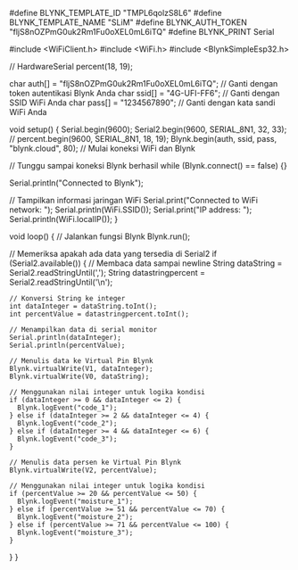 

















#define BLYNK_TEMPLATE_ID "TMPL6qolzS8L6"
#define BLYNK_TEMPLATE_NAME "SLiM"
#define BLYNK_AUTH_TOKEN "fljS8nOZPmG0uk2Rm1Fu0oXEL0mL6iTQ"
#define BLYNK_PRINT Serial

#include <WiFiClient.h>
#include <WiFi.h>
#include <BlynkSimpleEsp32.h>

// HardwareSerial percent(18, 19);

char auth[] = "fljS8nOZPmG0uk2Rm1Fu0oXEL0mL6iTQ"; // Ganti dengan token autentikasi Blynk Anda
char ssid[] = "4G-UFI-FF6"; // Ganti dengan SSID WiFi Anda
char pass[] = "1234567890"; // Ganti dengan kata sandi WiFi Anda

void setup() {
  Serial.begin(9600);
  Serial2.begin(9600, SERIAL_8N1, 32, 33);
  // percent.begin(9600, SERIAL_8N1, 18, 19);
  Blynk.begin(auth, ssid, pass, "blynk.cloud", 80); // Mulai koneksi WiFi dan Blynk
  
  // Tunggu sampai koneksi Blynk berhasil
  while (Blynk.connect() == false) {}

  Serial.println("Connected to Blynk");

  // Tampilkan informasi jaringan WiFi
  Serial.print("Connected to WiFi network: ");
  Serial.println(WiFi.SSID());
  Serial.print("IP address: ");
  Serial.println(WiFi.localIP());
}

void loop() {
  // Jalankan fungsi Blynk
  Blynk.run();

  // Memeriksa apakah ada data yang tersedia di Serial2
  if (Serial2.available()) {
    // Membaca data sampai newline
    String dataString = Serial2.readStringUntil(',');
    String datastringpercent = Serial2.readStringUntil('\n');
    
    // Konversi String ke integer
    int dataInteger = dataString.toInt();
    int percentValue = datastringpercent.toInt();
    
    // Menampilkan data di serial monitor
    Serial.println(dataInteger);
    Serial.println(percentValue);
    
    // Menulis data ke Virtual Pin Blynk
    Blynk.virtualWrite(V1, dataInteger);
    Blynk.virtualWrite(V0, dataString);
    
    // Menggunakan nilai integer untuk logika kondisi
    if (dataInteger >= 0 && dataInteger <= 2) {
      Blynk.logEvent("code_1");
    } else if (dataInteger >= 2 && dataInteger <= 4) {
      Blynk.logEvent("code_2");
    } else if (dataInteger >= 4 && dataInteger <= 6) {
      Blynk.logEvent("code_3");
    }
    
    // Menulis data persen ke Virtual Pin Blynk
    Blynk.virtualWrite(V2, percentValue);
    
    // Menggunakan nilai integer untuk logika kondisi
    if (percentValue >= 20 && percentValue <= 50) {
      Blynk.logEvent("moisture_1");
    } else if (percentValue >= 51 && percentValue <= 70) {
      Blynk.logEvent("moisture_2");
    } else if (percentValue >= 71 && percentValue <= 100) {
      Blynk.logEvent("moisture_3");
    }
  }
}
